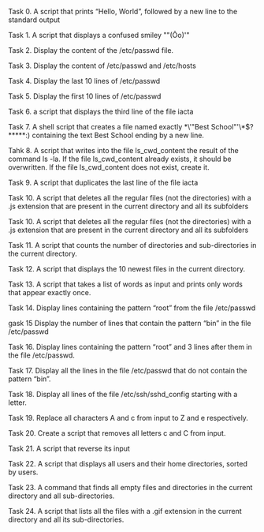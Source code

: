 Task 0. A script that prints “Hello, World”, followed by a new line to the standard output

Task 1. A script that displays a confused smiley "\"(Ôo)'"

Task 2. Display the content of the /etc/passwd file.

Task 3. Display the content of /etc/passwd and /etc/hosts

Task 4. Display the last 10 lines of /etc/passwd

Task 5. Display the first 10 lines of /etc/passwd

Task 6. a script that displays the third line of the file iacta

Task 7. A shell script that creates a file named exactly \*\\'"Best School"\'\\*$\?\*\*\*\*\*:) containing the text Best School ending by a new line.

Tahk 8. A script that writes into the file ls_cwd_content the result of the command ls -la. If the file ls_cwd_content already exists, it should be overwritten. If the file ls_cwd_content does not exist, create it.

Task 9. A  script that duplicates the last line of the file iacta

Task 10. A script that deletes all the regular files (not the directories) with a .js extension that are present in the current directory and all its subfolders

Task 10. A script that deletes all the regular files (not the directories) with a .js extension that are present in the current directory and all its subfolders

Task 11.  A script that counts the number of directories and sub-directories in the current directory.

Task 12. A script that displays the 10 newest files in the current directory.

Task 13. A script that takes a list of words as input and prints only words that appear exactly once.

Task 14. Display lines containing the pattern “root” from the file /etc/passwd

gask 15 Display the number of lines that contain the pattern “bin” in the file /etc/passwd

Task 16. Display lines containing the pattern “root” and 3 lines after them in the file /etc/passwd.
 
Task 17. Display all the lines in the file /etc/passwd that do not contain the pattern “bin”.

Task 18. Display all lines of the file /etc/ssh/sshd_config starting with a letter.

Task 19. Replace all characters A and c from input to Z and e respectively.

Task 20. Create a script that removes all letters c and C from input.

Task 21. A script that reverse its input

Task 22. A script that displays all users and their home directories, sorted by users.

Task 23. A command that finds all empty files and directories in the current directory and all sub-directories.

Task 24. A script that lists all the files with a .gif extension in the current directory and all its sub-directories.

